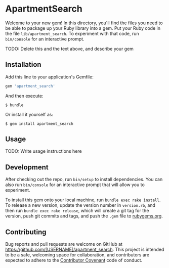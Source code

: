 # ApartmentSearch

Welcome to your new gem! In this directory, you'll find the files you need to be able to package up your Ruby library into a gem. Put your Ruby code in the file `lib/apartment_search`. To experiment with that code, run `bin/console` for an interactive prompt.

TODO: Delete this and the text above, and describe your gem

## Installation

Add this line to your application's Gemfile:

```ruby
gem 'apartment_search'
```

And then execute:

    $ bundle

Or install it yourself as:

    $ gem install apartment_search

## Usage

TODO: Write usage instructions here

## Development

After checking out the repo, run `bin/setup` to install dependencies. You can also run `bin/console` for an interactive prompt that will allow you to experiment.

To install this gem onto your local machine, run `bundle exec rake install`. To release a new version, update the version number in `version.rb`, and then run `bundle exec rake release`, which will create a git tag for the version, push git commits and tags, and push the `.gem` file to [rubygems.org](https://rubygems.org).

## Contributing

Bug reports and pull requests are welcome on GitHub at https://github.com/[USERNAME]/apartment_search. This project is intended to be a safe, welcoming space for collaboration, and contributors are expected to adhere to the [Contributor Covenant](http://contributor-covenant.org) code of conduct.

